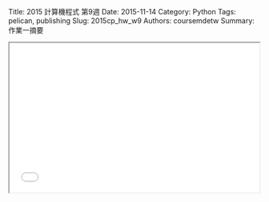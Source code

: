 Title: 2015 計算機程式 第9週
Date: 2015-11-14
Category: Python
Tags: pelican, publishing
Slug: 2015cp_hw_w9
Authors: coursemdetw
Summary: 作業一摘要

<iframe src="W9.html" width="500" height="300"></iframe>